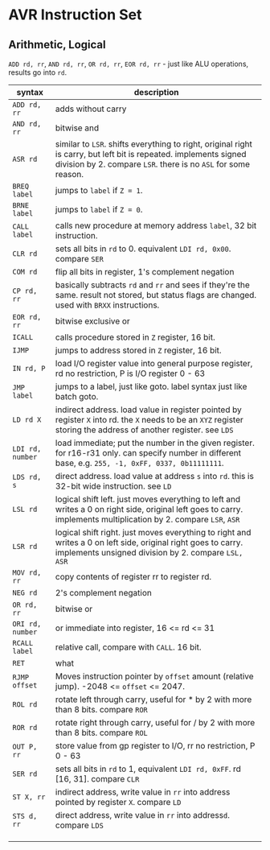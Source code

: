 # AVR Instruction Set

## Arithmetic, Logical

`ADD rd, rr`, `AND rd, rr`, `OR rd, rr`, `EOR rd, rr` - just like ALU operations, results go into `rd`.

| syntax           | description                                                  |
| ---------------- | ------------------------------------------------------------ |
| `ADD rd, rr`     | adds without carry                                           |
| `AND rd, rr`     | bitwise and                                                  |
| `ASR rd`         | similar to `LSR`. shifts everything to right, original right is carry, but left bit is repeated. implements signed division by 2. compare `LSR`. there is no `ASL` for some reason. |
| `BREQ  label`    | jumps to `label` if `Z = 1`.                                 |
| `BRNE label`     | jumps to `label` if `Z = 0`.                                 |
| `CALL label`     | calls new procedure at memory address `label`, 32 bit instruction. |
| `CLR rd`         | sets all bits in `rd` to 0. equivalent `LDI rd, 0x00`. compare `SER` |
| `COM rd`         | flip all bits in register, 1's complement negation           |
| `CP rd, rr`      | basically subtracts `rd` and `rr` and sees if they're the same. result not stored, but status flags are changed. used with `BRXX` instructions. |
| `EOR rd, rr`     | bitwise exclusive or                                         |
| `ICALL`          | calls procedure stored in `Z` register, 16 bit.              |
| `IJMP`           | jumps to address stored in `Z` register, 16 bit.             |
| `IN rd, P`       | load I/O register value into general purpose register, rd no restriction, P is I/O register 0 - 63 |
| `JMP label`      | jumps to a label, just like goto. label syntax just like batch goto. |
| `LD rd X`        | indirect address. load value in register pointed by register `X` into rd. the `X` needs to be an `XYZ` register storing the address of another register. see `LDS` |
| `LDI rd, number` | load immediate; put the number in the given register. for r16-r31 only. can specify number in different base, e.g. `255, -1, 0xFF, 0337, 0b11111111`. |
| `LDS rd, s`      | direct address. load value at address `s` into `rd`. this is 32-bit wide instruction. see `LD` |
| `LSL rd`         | logical shift left. just moves everything to left and writes a 0 on right side, original left goes to carry. implements multiplication by 2. compare `LSR`, `ASR` |
| `LSR rd`         | logical shift right. just moves everything to right and writes a 0 on left side, original right goes to carry. implements unsigned division by 2. compare `LSL, ASR` |
| `MOV rd, rr`     | copy contents of register rr to register rd.                 |
| `NEG rd`         | 2's complement negation                                      |
| `OR rd, rr`      | bitwise or                                                   |
| `ORI rd, number` | or immediate into register, 16 <= rd <= 31                   |
| `RCALL label`    | relative call, compare with `CALL`. 16 bit.                  |
| `RET`            | what                                                         |
| `RJMP offset`    | Moves instruction pointer by `offset` amount (relative jump). -2048 <= `offset` <= 2047. |
| `ROL rd`         | rotate left through carry, useful for * by 2 with more than 8 bits. compare `ROR` |
| `ROR rd`         | rotate right through carry, useful for / by 2 with more than 8 bits. compare `ROL` |
| `OUT P, rr`      | store value from gp register to I/O, rr no restriction, P 0 - 63 |
| `SER rd`         | sets all bits in `rd` to 1, equivalent `LDI rd, 0xFF`. rd [16, 31]. compare `CLR` |
| `ST X, rr`       | indirect address, write value in `rr` into address pointed by register `X`. compare `LD` |
| `STS d, rr`      | direct address, write value in `rr` into address`d`. compare `LDS` |
|                  |                                                              |
|                  |                                                              |
|                  |                                                              |